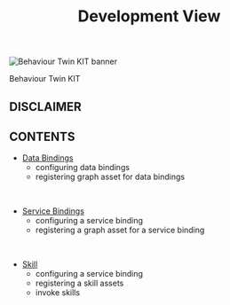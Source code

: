 ﻿---
id: overview
title: Development View
description: Behaviour Twin KIT
---

<div style={{display:'block'}}>
  <div style={{display:'inline-block', verticalAlign:'top'}}>

![Behaviour Twin KIT banner](@site/static/img/kit-icons/behaviour-twin-kit-icon-mini.svg)

  </div>
  <div style={{display:'inline-block', fontSize:17, color:'rgb(255,166,1)', marginLeft:7, verticalAlign:'top', paddingTop:6}}>
Behaviour Twin KIT
  </div>
</div>

## DISCLAIMER

## CONTENTS

- [Data Bindings](./data-bindings)
  - configuring data bindings
  - registering graph asset for data bindings

<br/>

- [Service Bindings](./service-bindings)
  - configuring a service binding
  - registering a graph asset for a service binding

<br/>

- [Skill](./skill)
  - configuring a service binding
  - registering a skill assets
  - invoke skills
